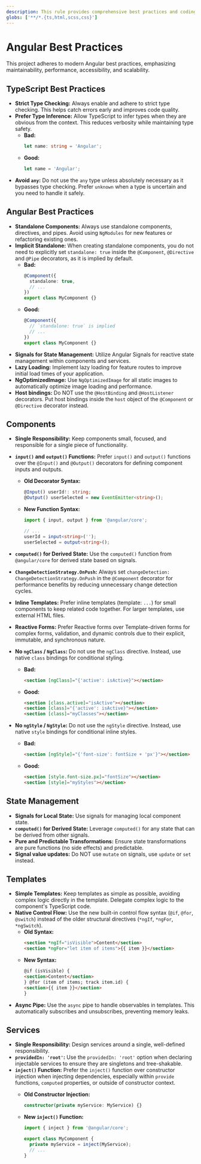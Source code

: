 ```yaml
---
description: This rule provides comprehensive best practices and coding standards for Angular development, focusing on modern TypeScript, standalone components, signals, and performance optimizations.
globs: ['**/*.{ts,html,scss,css}']
---
```


# Angular Best Practices

This project adheres to modern Angular best practices, emphasizing maintainability, performance, accessibility, and scalability.

## TypeScript Best Practices

- **Strict Type Checking:** Always enable and adhere to strict type checking. This helps catch errors early and improves code quality.
- **Prefer Type Inference:** Allow TypeScript to infer types when they are obvious from the context. This reduces verbosity while maintaining type safety.
  - **Bad:**
    ```typescript
    let name: string = 'Angular';
    ```
  - **Good:**
    ```typescript
    let name = 'Angular';
    ```
- **Avoid `any`:** Do not use the `any` type unless absolutely necessary as it bypasses type checking. Prefer `unknown` when a type is uncertain and you need to handle it safely.

## Angular Best Practices

- **Standalone Components:** Always use standalone components, directives, and pipes. Avoid using `NgModules` for new features or refactoring existing ones.
- **Implicit Standalone:** When creating standalone components, you do not need to explicitly set `standalone: true` inside the `@Component`, `@Directive` and `@Pipe` decorators, as it is implied by default.
  - **Bad:**
    ```typescript
    @Component({
      standalone: true,
      // ...
    })
    export class MyComponent {}
    ```
  - **Good:**
    ```typescript
    @Component({
      // `standalone: true` is implied
      // ...
    })
    export class MyComponent {}
    ```
- **Signals for State Management:** Utilize Angular Signals for reactive state management within components and services.
- **Lazy Loading:** Implement lazy loading for feature routes to improve initial load times of your application.
- **NgOptimizedImage:** Use `NgOptimizedImage` for all static images to automatically optimize image loading and performance.
- **Host bindings:** Do NOT use the `@HostBinding` and `@HostListener` decorators. Put host bindings inside the `host` object of the `@Component` or `@Directive` decorator instead.

## Components

- **Single Responsibility:** Keep components small, focused, and responsible for a single piece of functionality.
- **`input()` and `output()` Functions:** Prefer `input()` and `output()` functions over the `@Input()` and `@Output()` decorators for defining component inputs and outputs.
  - **Old Decorator Syntax:**
    ```typescript
    @Input() userId!: string;
    @Output() userSelected = new EventEmitter<string>();
    ```
  - **New Function Syntax:**

    ```typescript
    import { input, output } from '@angular/core';

    // ...
    userId = input<string>('');
    userSelected = output<string>();
    ```

- **`computed()` for Derived State:** Use the `computed()` function from `@angular/core` for derived state based on signals.
- **`ChangeDetectionStrategy.OnPush`:** Always set `changeDetection: ChangeDetectionStrategy.OnPush` in the `@Component` decorator for performance benefits by reducing unnecessary change detection cycles.
- **Inline Templates:** Prefer inline templates (template: `...`) for small components to keep related code together. For larger templates, use external HTML files.
- **Reactive Forms:** Prefer Reactive forms over Template-driven forms for complex forms, validation, and dynamic controls due to their explicit, immutable, and synchronous nature.
- **No `ngClass` / `NgClass`:** Do not use the `ngClass` directive. Instead, use native `class` bindings for conditional styling.
  - **Bad:**
    ```html
    <section [ngClass]="{'active': isActive}"></section>
    ```
  - **Good:**
    ```html
    <section [class.active]="isActive"></section>
    <section [class]="{'active': isActive}"></section>
    <section [class]="myClasses"></section>
    ```
- **No `ngStyle` / `NgStyle`:** Do not use the `ngStyle` directive. Instead, use native `style` bindings for conditional inline styles.
  - **Bad:**
    ```html
    <section [ngStyle]="{'font-size': fontSize + 'px'}"></section>
    ```
  - **Good:**
    ```html
    <section [style.font-size.px]="fontSize"></section>
    <section [style]="myStyles"></section>
    ```

## State Management

- **Signals for Local State:** Use signals for managing local component state.
- **`computed()` for Derived State:** Leverage `computed()` for any state that can be derived from other signals.
- **Pure and Predictable Transformations:** Ensure state transformations are pure functions (no side effects) and predictable.
- **Signal value updates:** Do NOT use `mutate` on signals, use `update` or `set` instead.

## Templates

- **Simple Templates:** Keep templates as simple as possible, avoiding complex logic directly in the template. Delegate complex logic to the component's TypeScript code.
- **Native Control Flow:** Use the new built-in control flow syntax (`@if`, `@for`, `@switch`) instead of the older structural directives (`*ngIf`, `*ngFor`, `*ngSwitch`).
  - **Old Syntax:**
    ```html
    <section *ngIf="isVisible">Content</section>
    <section *ngFor="let item of items">{{ item }}</section>
    ```
  - **New Syntax:**
    ```html
    @if (isVisible) {
    <section>Content</section>
    } @for (item of items; track item.id) {
    <section>{{ item }}</section>
    }
    ```
- **Async Pipe:** Use the `async` pipe to handle observables in templates. This automatically subscribes and unsubscribes, preventing memory leaks.

## Services

- **Single Responsibility:** Design services around a single, well-defined responsibility.
- **`providedIn: 'root'`:** Use the `providedIn: 'root'` option when declaring injectable services to ensure they are singletons and tree-shakable.
- **`inject()` Function:** Prefer the `inject()` function over constructor injection when injecting dependencies, especially within `provide` functions, `computed` properties, or outside of constructor context.
  - **Old Constructor Injection:**
    ```typescript
    constructor(private myService: MyService) {}
    ```
  - **New `inject()` Function:**

    ```typescript
    import { inject } from '@angular/core';

    export class MyComponent {
      private myService = inject(MyService);
      // ...
    }
    ```
